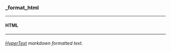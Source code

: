### _format_html



------
#### HTML



------
###### [HyperText](https://en.wikipedia.org/wiki/HTML) markdown formatted text.